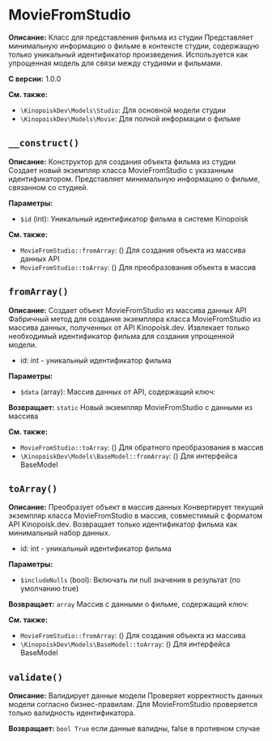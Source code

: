 # MovieFromStudio

**Описание:** Класс для представления фильма из студии
Представляет минимальную информацию о фильме в контексте студии,
содержащую только уникальный идентификатор произведения.
Используется как упрощенная модель для связи между студиями и фильмами.

**С версии:** 1.0.0

**См. также:**

* `\KinopoiskDev\Models\Studio`: Для основной модели студии
* `\KinopoiskDev\Models\Movie`: Для полной информации о фильме

## `__construct()`

**Описание:** Конструктор для создания объекта фильма из студии
Создает новый экземпляр класса MovieFromStudio с указанным идентификатором.
Представляет минимальную информацию о фильме, связанном со студией.

**Параметры:**

* `$id` (int): Уникальный идентификатор фильма в системе Kinopoisk

**См. также:**

* `MovieFromStudio::fromArray`: () Для создания объекта из массива данных API
* `MovieFromStudio::toArray`: () Для преобразования объекта в массив

## `fromArray()`

**Описание:** Создает объект MovieFromStudio из массива данных API
Фабричный метод для создания экземпляра класса MovieFromStudio из массива
данных, полученных от API Kinopoisk.dev. Извлекает только необходимый
идентификатор фильма для создания упрощенной модели.
- id: int - уникальный идентификатор фильма

**Параметры:**

* `$data` (array): Массив данных от API, содержащий ключ:

**Возвращает:** `static` Новый экземпляр MovieFromStudio с данными из массива

**См. также:**

* `MovieFromStudio::toArray`: () Для обратного преобразования в массив
* `\KinopoiskDev\Models\BaseModel::fromArray`: () Для интерфейса BaseModel

## `toArray()`

**Описание:** Преобразует объект в массив данных
Конвертирует текущий экземпляр класса MovieFromStudio в массив,
совместимый с форматом API Kinopoisk.dev. Возвращает только
идентификатор фильма как минимальный набор данных.
- id: int - уникальный идентификатор фильма

**Параметры:**

* `$includeNulls` (bool): Включать ли null значения в результат (по умолчанию true)

**Возвращает:** `array` Массив с данными о фильме, содержащий ключ:

**См. также:**

* `MovieFromStudio::fromArray`: () Для создания объекта из массива
* `\KinopoiskDev\Models\BaseModel::toArray`: () Для интерфейса BaseModel

## `validate()`

**Описание:** Валидирует данные модели
Проверяет корректность данных модели согласно бизнес-правилам.
Для MovieFromStudio проверяется только валидность идентификатора.

**Возвращает:** `bool True` если данные валидны, false в противном случае

